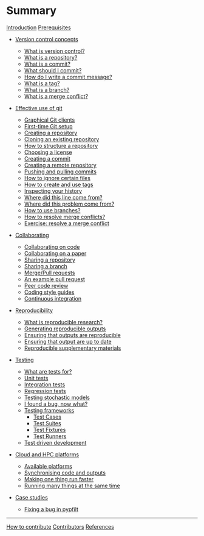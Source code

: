 # Summary

[Introduction](README.md)
[Prerequisites](prerequisites.md)

- [Version control concepts](version-control/README.md)
  - [What is version control?](version-control/what-is-version-control.md)
  - [What is a repository?](version-control/what-is-a-repository.md)
  - [What is a commit?](version-control/what-is-a-commit.md)
  - [What should I commit?](version-control/what-should-I-commit.md)
  - [How do I write a commit message?](version-control/how-do-I-write-a-commit-message.md)
  - [What is a tag?](version-control/what-is-a-tag.md)
  - [What is a branch?](version-control/what-is-a-branch.md)
  - [What is a merge conflict?](version-control/what-is-a-merge-conflict.md)

- [Effective use of git](using-git/README.md)
  - [Graphical Git clients](using-git/graphical-git-clients.md)
  - [First-time Git setup](using-git/first-time-git-setup.md)
  - [Creating a repository](using-git/creating-a-repository.md)
  - [Cloning an existing repository](using-git/cloning-an-existing-repository.md)
  - [How to structure a repository](using-git/how-to-structure-a-repository.md)
  - [Choosing a license](using-git/choosing-a-license.md)
  - [Creating a commit](using-git/creating-a-commit.md)
  - [Creating a remote repository](using-git/creating-a-remote-repository.md)
  - [Pushing and pulling commits](using-git/pushing-and-pulling-commits.md)
  - [How to ignore certain files](using-git/how-to-ignore-certain-files.md)
  - [How to create and use tags](using-git/how-to-create-and-use-tags.md)
  - [Inspecting your history](using-git/inspecting-your-history.md)
  - [Where did this line come from?](using-git/where-did-this-line-come-from.md)
  - [Where did this problem come from?](using-git/where-did-this-problem-come-from.md)
  - [How to use branches?](using-git/how-to-use-branches.md)
  - [How to resolve merge conflicts?](using-git/how-to-resolve-merge-conflicts.md)
  - [Exercise: resolve a merge conflict](using-git/exercise-resolve-a-merge-conflict.md)

- [Collaborating](collaborating/README.md)
  - [Collaborating on code](collaborating/collaborating-on-code.md)
  - [Collaborating on a paper](collaborating/collaborating-on-a-paper.md)
  - [Sharing a repository](collaborating/sharing-a-repository.md)
  - [Sharing a branch](collaborating/sharing-a-branch.md)
  - [Merge/Pull requests](collaborating/merge-pull-requests.md)
  - [An example pull request](collaborating/an-example-pull-request.md)
  - [Peer code review](collaborating/peer-code-review.md)
  - [Coding style guides](collaborating/coding-style-guides.md)
  - [Continuous integration](collaborating/continuous-integration.md)

- [Reproducibility](reproducibility/README.md)
  - [What is reproducible research?]()
  - [Generating reproducible outputs]()
  - [Ensuring that outputs are reproducible]()
  - [Ensuring that output are up to date]()
  - [Reproducible supplementary materials]()

- [Testing](testing/README.md)
  - [What are tests for?](testing/testing-what-are-tests.md)
  - [Unit tests](testing/testing-unit-tests.md)
  - [Integration tests](testing/integration-tests.md)
  - [Regression tests](testing/regression-tests.md)
  - [Testing stochastic models](testing/testing-stochastic-models.md)
  - [I found a bug, now what?](testing/found-a-bug.md)
  - [Testing frameworks](testing/testing-testing-frameworks.md)
    - [Test Cases](testing/testing-test-cases.md)
    - [Test Suites](testing/testing-test-suites.md)
    - [Test Fixtures](testing/testing-test-fixtures.md)
    - [Test Runners](testing/testing-test-runners.md)
  - [Test driven development](testing/testing-test-driven-development.md)

- [Cloud and HPC platforms](high-performance-computing/README.md)
  - [Available platforms]()
  - [Synchronising code and outputs]()
  - [Making one thing run faster]()
  - [Running many things at the same time]()

- [Case studies](case-studies/README.md)
  - [Fixing a bug in pypfilt](case-studies/moss-pypfilt-earlier-states.md)

-----------

[How to contribute](how-to-contribute.md)
[Contributors](contributors.md)
[References](references.md)
